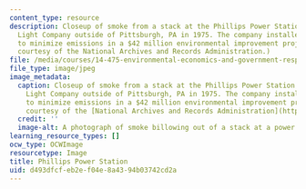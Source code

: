 ```yaml
---
content_type: resource
description: Closeup of smoke from a stack at the Phillips Power Station of the Duquesne
  Light Company outside of Pittsburgh, PA in 1975. The company installed wet scrubbers
  to minimize emissions in a $42 million environmental improvement project. (Image
  courtesy of the National Archives and Records Administration.)
file: /media/courses/14-475-environmental-economics-and-government-responses-to-market-failure-spring-2005/d493dfcfeb2ef04e8a4394b03742cd2a_14-475s05.jpg
file_type: image/jpeg
image_metadata:
  caption: Closeup of smoke from a stack at the Phillips Power Station of the Duquesne
    Light Company outside of Pittsburgh, PA in 1975. The company installed wet scrubbers
    to minimize emissions in a $42 million environmental improvement project. (Image
    courtesy of the [National Archives and Records Administration](http://www.archives.gov/).)
  credit: ''
  image-alt: A photograph of smoke billowing out of a stack at a power station.
learning_resource_types: []
ocw_type: OCWImage
resourcetype: Image
title: Phillips Power Station
uid: d493dfcf-eb2e-f04e-8a43-94b03742cd2a
---
```

